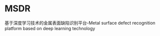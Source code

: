 # MSDR
基于深度学习技术的金属表面缺陷识别平台-Metal surface defect recognition platform based on deep learning technology
